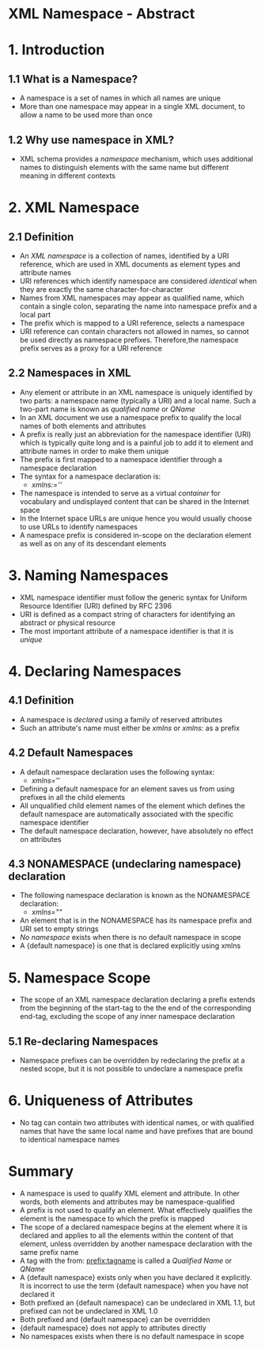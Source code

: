 # XML Namespace - Abstract

# 1. Introduction 

## 1.1 What is a Namespace?
* A namespace is a set of names in which all names are unique
* More than one namespace may appear in a single XML document, to allow a name to be used more than once

## 1.2 Why use namespace in XML?
* XML schema provides a *namespace* mechanism, which uses additional names to distinguish elements with the same name but different meaning in different contexts

# 2. XML Namespace

## 2.1 Definition
* An *XML namespace* is a collection of names, identified by a URI reference, which are used in XML documents as element types and attribute names
* URI references which identify namespace are considered *identical* when they are exactly the same character-for-character
* Names from XML namespaces may appear as qualified name, which contain a single colon, separating the name into namespace prefix and a local part
* The prefix which is mapped to a URI reference, selects a namespace
* URI reference can contain characters not allowed in names, so cannot be used directly as namespace prefixes. Therefore,the namespace prefix serves as a proxy for a URI reference

## 2.2 Namespaces in XML
* Any element or attribute in an XML namespace is uniquely identified by two parts: a namespace name (typically a URI) and a local name. Such a two-part name is known as *qualified name* or *QName*
* In an XML document we use a namespace prefix to qualify the local names of both elements and attributes
* A prefix is really just an abbreviation for the namespace identifier (URI) which is typically quite long and is a painful job to add it to element and attribute names in order to make them unique
* The prefix is first mapped to a namespace identifier through a namespace declaration
* The syntax for a namespace declaration is:
    * *xmlns:<prefix>='<namespace identifier>'*
* The namespace is intended to serve as a virtual *container* for vocabulary and undisplayed content that can be shared in the Internet space
* In the Internet space URLs are unique hence you would usually choose to use URLs to identify namespaces
* A namespace prefix is considered in-scope on the declaration element as well as on any of its descendant elements

# 3. Naming Namespaces
* XML namespace identifier must follow the generic syntax for Uniform Resource Identifier (URI) defined by RFC 2396
* URI is defined as a compact string of characters for identifying an abstract or physical resource
* The most important attribute of a namespace identifier is that it is *unique*

# 4. Declaring Namespaces

## 4.1 Definition
* A namespace is *declared* using a family of reserved attributes
* Such an attribute's name must either be *xmlns* or *xmlns:* as a prefix

## 4.2 Default Namespaces
* A default namespace declaration uses the following syntax:
    * *xmlns='<namespace identifier>'*
* Defining a default namespace for an element saves us from using prefixes in all the child elements
* All unqualified child element names of the element which defines the default namespace are automatically associated with the specific namespace identifier
* The default namespace declaration, however, have absolutely no effect on attributes

## 4.3 NONAMESPACE (undeclaring namespace) declaration
* The following namespace declaration is known as the NONAMESPACE declaration:
    * *xmlns=""*
* An element that is in the NONAMESPACE has its namespace prefix and URI set to empty strings
* *No namespace* exists when there is no default namespace in scope
* A {default namespace} is one that is declared explicitly using xmlns

# 5. Namespace Scope
* The scope of an XML namespace declaration declaring a prefix extends from the beginning of the start-tag to the the end of the corresponding end-tag, excluding the scope of any inner namespace declaration

## 5.1 Re-declaring Namespaces
* Namespace prefixes can be overridden by redeclaring the prefix at a nested scope, but it is not possible to undeclare a namespace prefix

# 6. Uniqueness of Attributes
* No tag can contain two attributes with identical names, or with qualified names that have the same local name and have prefixes that are bound to identical namespace names

# Summary
* A namespace is used to qualify XML element and attribute. In other words, both elements and attributes may be namespace-qualified
* A prefix is not used to qualify an element. What effectively qualifies the element is the namespace to which the prefix is mapped
* The scope of a declared namespace begins at the element where it is declared and applies to all the elements within the content of that element, unless overridden by another namespace declaration with the same prefix name
* A tag with the from: <prefix:tagname> is called a *Qualified Name* or *QName*
* A {default namespace} exists only when you have declared it explicitly. It is incorrect to use the term {default namespace} when you have not declared it
* Both prefixed an {default namespace} can be undeclared in XML 1.1, but prefixed can not be undeclared in XML 1.0
* Both prefixed and {default namespace} can be overridden
* {default namespace} does not apply to attributes directly
* No namespaces exists when there is no default namespace in scope